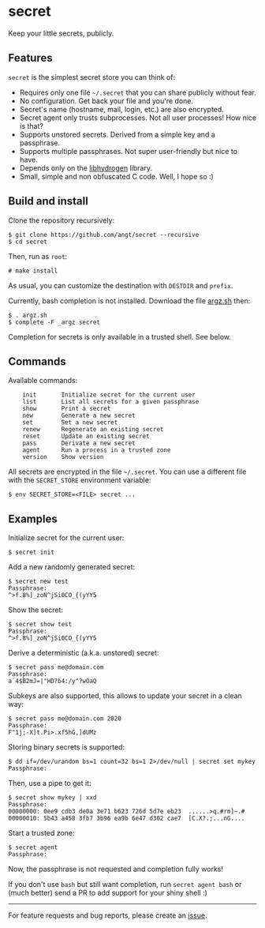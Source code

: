 # secret

Keep your little secrets, publicly.

## Features

`secret` is the simplest secret store you can think of:

 - Requires only one file `~/.secret` that you can share publicly without fear.
 - No configuration. Get back your file and you're done.
 - Secret's name (hostname, mail, login, etc.) are also encrypted.
 - Secret agent only trusts subprocesses. Not all user processes! How nice is that?
 - Supports unstored secrets. Derived from a simple key and a passphrase.
 - Supports multiple passphrases. Not super user-friendly but nice to have.
 - Depends only on the [libhydrogen](https://libhydrogen.org/) library.
 - Small, simple and non obfuscated C code. Well, I hope so :)

## Build and install

Clone the repository recursively:

    $ git clone https://github.com/angt/secret --recursive
    $ cd secret

Then, run as `root`:

    # make install

As usual, you can customize the destination with `DESTDIR` and `prefix`.

Currently, bash completion is not installed.
Download the file [argz.sh](argz/argz.sh) then:

    $ . argz.sh
    $ complete -F _argz secret

Completion for secrets is only available in a trusted shell. See below.

## Commands

Available commands:

        init       Initialize secret for the current user
        list       List all secrets for a given passphrase
        show       Print a secret
        new        Generate a new secret
        set        Set a new secret
        renew      Regenerate an existing secret
        reset      Update an existing secret
        pass       Derivate a new secret
        agent      Run a process in a trusted zone
        version    Show version

All secrets are encrypted in the file `~/.secret`.
You can use a different file with the `SECRET_STORE` environment variable:

    $ env SECRET_STORE=<FILE> secret ...

## Examples

Initialize secret for the current user:

    $ secret init

Add a new randomly generated secret:

    $ secret new test
    Passphrase:
    ^>f.8%]_zoN^jSi0CO_{(yYY5

Show the secret:

    $ secret show test
    Passphrase:
    ^>f.8%]_zoN^jSi0CO_{(yYY5

Derive a deterministic (a.k.a. unstored) secret:

    $ secret pass me@domain.com
    Passphrase:
    a`4$B2mJ=|"HD?b4:/y"?wOaQ

Subkeys are also supported, this allows to update your secret in a clean way:

    $ secret pass me@domain.com 2020
    Passphrase:
    F"1j;-X]t.Pi>.xf5hG,]dUMz

Storing binary secrets is supported:

    $ dd if=/dev/urandom bs=1 count=32 bs=1 2>/dev/null | secret set mykey
    Passphrase:

Then, use a pipe to get it:

    $ secret show mykey | xxd
    Passphrase:
    00000000: 0ee9 cdb3 de0a 3e71 b623 726d 5d7e eb23  ......>q.#rm]~.#
    00000010: 5b43 a458 3fb7 3b96 ea9b 6e47 d302 cae7  [C.X?.;...nG....

Start a trusted zone:

    $ secret agent
    Passphrase:

Now, the passphrase is not requested and completion fully works!

If you don't use `bash` but still want completion,
run `secret agent bash` or (much better) send a PR to add support for your shiny shell :)

---
For feature requests and bug reports,
please create an [issue](https://github.com/angt/secret/issues).
